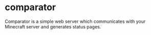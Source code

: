 comparator
==========

Comparator is a simple web server which communicates with your Minecraft server and generates status pages.